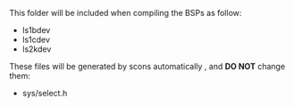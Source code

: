 This folder will be included when compiling the BSPs as follow:

- ls1bdev
- ls1cdev
- ls2kdev

These files will be generated by scons automatically , and **DO NOT** change them:

- sys/select.h